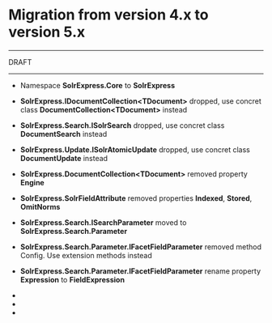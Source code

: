 # Migration from version 4.x to version 5.x

---

DRAFT

---

- Namespace **SolrExpress.Core** to **SolrExpress**

- **SolrExpress.IDocumentCollection\<TDocument\>** dropped, use concret class **DocumentCollection\<TDocument\>** instead

- **SolrExpress.Search.ISolrSearch** dropped, use concret class **DocumentSearch** instead

- **SolrExpress.Update.ISolrAtomicUpdate** dropped, use concret class **DocumentUpdate** instead

- **SolrExpress.DocumentCollection\<TDocument\>** removed property **Engine**

- **SolrExpress.SolrFieldAttribute** removed properties **Indexed**, **Stored**, **OmitNorms**

- **SolrExpress.Search.ISearchParameter** moved to **SolrExpress.Search.Parameter**

- **SolrExpress.Search.Parameter.IFacetFieldParameter** removed method Config. Use extension methods instead

- **SolrExpress.Search.Parameter.IFacetFieldParameter** rename property **Expression** to **FieldExpression**

- 

- 

- 